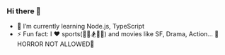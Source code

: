 ### Hi there 👋

- 🌱 I’m currently learning Node.js, TypeScript
- ⚡ Fun fact: I ❤️ sports(🏋️‍♀️🏂🚴‍♀️) and movies like SF, Drama, Action... 🚫HORROR NOT ALLOWED🚫

<!--
**Annie-Cho/Annie-Cho** is a ✨ _special_ ✨ repository because its `README.md` (this file) appears on your GitHub profile.

Here are some ideas to get you started:

- 🔭 I’m currently working on ...
- 🌱 I’m currently learning ...
- 👯 I’m looking to collaborate on ...
- 🤔 I’m looking for help with ...
- 💬 Ask me about ...
- 📫 How to reach me: ...
- 😄 Pronouns: ...
- ⚡ Fun fact: ...
-->
